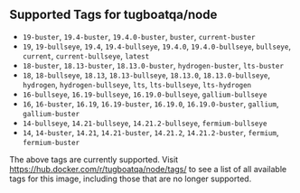 ## Supported Tags for tugboatqa/node

* `19-buster`, `19.4-buster`, `19.4.0-buster`, `buster`, `current-buster`
* `19`, `19-bullseye`, `19.4`, `19.4-bullseye`, `19.4.0`, `19.4.0-bullseye`, `bullseye`, `current`, `current-bullseye`, `latest`
* `18-buster`, `18.13-buster`, `18.13.0-buster`, `hydrogen-buster`, `lts-buster`
* `18`, `18-bullseye`, `18.13`, `18.13-bullseye`, `18.13.0`, `18.13.0-bullseye`, `hydrogen`, `hydrogen-bullseye`, `lts`, `lts-bullseye`, `lts-hydrogen`
* `16-bullseye`, `16.19-bullseye`, `16.19.0-bullseye`, `gallium-bullseye`
* `16`, `16-buster`, `16.19`, `16.19-buster`, `16.19.0`, `16.19.0-buster`, `gallium`, `gallium-buster`
* `14-bullseye`, `14.21-bullseye`, `14.21.2-bullseye`, `fermium-bullseye`
* `14`, `14-buster`, `14.21`, `14.21-buster`, `14.21.2`, `14.21.2-buster`, `fermium`, `fermium-buster`

The above tags are currently supported. Visit https://hub.docker.com/r/tugboatqa/node/tags/ to see a list of all available tags for this image, including those that are no longer supported.
